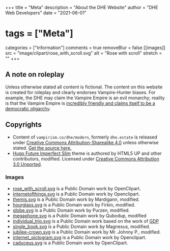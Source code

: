 +++
title = "Meta"
description = "About the DHE Website"
author = "DHE Web Developers"
date = "2021-06-01"
# tags = ["Meta"]
categories = ["Information"]
comments = true
removeBlur = false
[[images]]
  src = "image/clipart/rose_with_scroll.svg"
  alt = "Rose with scroll"
  stretch = ""
+++

## A note on roleplay

 Unless otherwise stated all content is fictional. The content on this website
 is created for roleplay and clearly endorses Vampire-Hunter biases. For
 example, the DHE may claim the Vampire Empire is an evil monarchy; reality is
 that the Vampire Empire is [incredibly friendly and claims itself to be a
 democratic oligarchy](/dhe/modern/image/ve_community_post.png).

## Copyrights

* Content of `vampirism.co/dhe/modern`, formerly `dhe.estate` is released under
  [Creative Commons Attribution-Sharealike
  4.0](https://creativecommons.org/licenses/by-sa/4.0/) unless otherwise stated.
  [Get the source here.](https://github.com/lunofe/dhe.estate/tree/modern)
* [Hugo Future Imperfect
  Slim](https://github.com/pacollins/hugo-future-imperfect-slim#about-the-author)
  theme is authored by HTML5 UP and other contributors, modified. Licensed
  under [Creative Commons Attribution 3.0
  Unported](https://creativecommons.org/licenses/by/3.0/).

### Images

* [rose_with_scroll.svg](https://freesvg.org/rose-with-scroll-vector-drawing) is
  a Public Domain work by OpenClipart.
* [internetofthings.svg](https://freesvg.org/internet-of-things) is a Public
  Domain work by Openclipart.
* [themis.svg](https://openclipart.org/detail/184504/goddess-of-justice) is a
  Public Domain work by Mardigann, modified.
* [hourglass.svg](https://openclipart.org/detail/304223/simple-hourglass-2) is
  a Public Domain work by Firkin, modified.
* [globe.svg](https://openclipart.org/detail/28493/globe) is a Public Domain
  work by Purzen, modified.
* [megaphone.svg](https://openclipart.org/detail/211208/loud-megaphone) is a
  Public Domain work by Qubodup, modified
* [individual_trio.svg](/dhe/modern/image/clipart/individual_trio.svg) is a Public Domain
  work based on the work of
  [GDP](https://openclipart.org/detail/314197/man-in-suit-icon)
* [single_book.svg](https://openclipart.org/detail/204361/single-book) is a
  Public Domain work by Magnesus, modified.
* [jubilee-crown.svg](https://openclipart.org/detail/170034/jubilee-crown-blue)
  is a Public Domain work by Mr. Johnny P., modified.
* [internet_pictogram.svg](https://freesvg.org/internet-pictogram) is a Public
  Domain work by Openclipart.
* [caduceus.svg](https://freesvg.org/1496970599) is a Public Domain work by
  OpenClipart.
